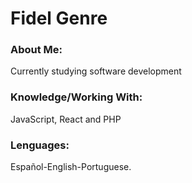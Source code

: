 <html>		

 <tittle> 
 <h1>
	 Fidel Genre
 </h1> 
 </tittle> 

<h3>
About Me:
</h3>

<body>
	
<p>
Currently studying software development
</p>

<h3>
Knowledge/Working With:
</h3>

<P>	
JavaScript, React and PHP
</P>

<h3>
Lenguages:
</h3>

<P>
Español-English-Portuguese.
</p>

</body>
</html>

